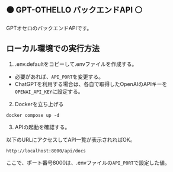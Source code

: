 :black_circle: GPT-OTHELLO バックエンドAPI :white_circle:
-------------------

GPTオセロのバックエンドAPIです。

## ローカル環境での実行方法

1. .env.defaultをコピーして.envファイルを作成する。

* 必要があれば、`API_PORT`を変更する。
* ChatGPTを利用する場合は、各自で取得したOpenAIのAPIキーを`OPENAI_API_KEY`に設定する。

2. Dockerを立ち上げる

```
docker compose up -d
```

3. APIの起動を確認する。

以下のURLにアクセスしてAPI一覧が表示されればOK。

```
http://localhost:8000/api/docs
```

ここで、ポート番号8000は、.envファイルの`API_PORT`で設定した値。
